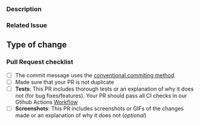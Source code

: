 ### Description
<!-- Please include a summary of the changes and the related issue. Please also include relevant motivation and context. List any dependencies that are required for this change. -->

### Related Issue
<!--- This project only accepts pull requests related to open issues -->
<!--- If suggesting a new feature or change, please discuss it in an issue first -->
<!--- If fixing a bug, there should be an issue describing it with steps to reproduce -->
<!--- Please link to the issue here: -->

## Type of change 
<!--- Is this a bug fix, adding a feature... -->

### Pull Request checklist
<!-- Before submitting the PR, please address each item. Use [x] to check the boxes -->
- [ ] The commit message uses the [conventional commiting method][conv-commits].
- [ ] Made sure that your PR is not duplicate
- [ ] **Tests**: This PR includes thorough tests or an explanation of why it does not (for bug fixes/features). Your PR should pass all CI checks in our Gtihub Actions [Workflow](https://github.com/Pool-Of-Tears/Myne/actions)
- [ ] **Screenshots**: This PR includes screenshots or GIFs of the changes made or an explanation of why it does not (*optional*)

[conv-commits]:https://kapeli.com/cheat_sheets/Conventional_Commits.docset/Contents/Resources/Documents/index